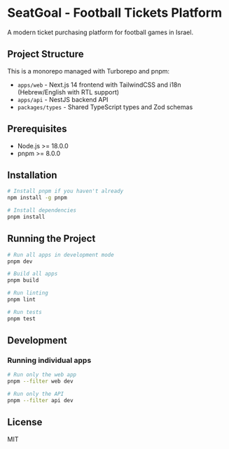 # SeatGoal - Football Tickets Platform

A modern ticket purchasing platform for football games in Israel.

## Project Structure

This is a monorepo managed with Turborepo and pnpm:

- `apps/web` - Next.js 14 frontend with TailwindCSS and i18n (Hebrew/English with RTL support)
- `apps/api` - NestJS backend API
- `packages/types` - Shared TypeScript types and Zod schemas

## Prerequisites

- Node.js >= 18.0.0
- pnpm >= 8.0.0

## Installation

```bash
# Install pnpm if you haven't already
npm install -g pnpm

# Install dependencies
pnpm install
```

## Running the Project

```bash
# Run all apps in development mode
pnpm dev

# Build all apps
pnpm build

# Run linting
pnpm lint

# Run tests
pnpm test
```

## Development

### Running individual apps

```bash
# Run only the web app
pnpm --filter web dev

# Run only the API
pnpm --filter api dev
```

## License

MIT

